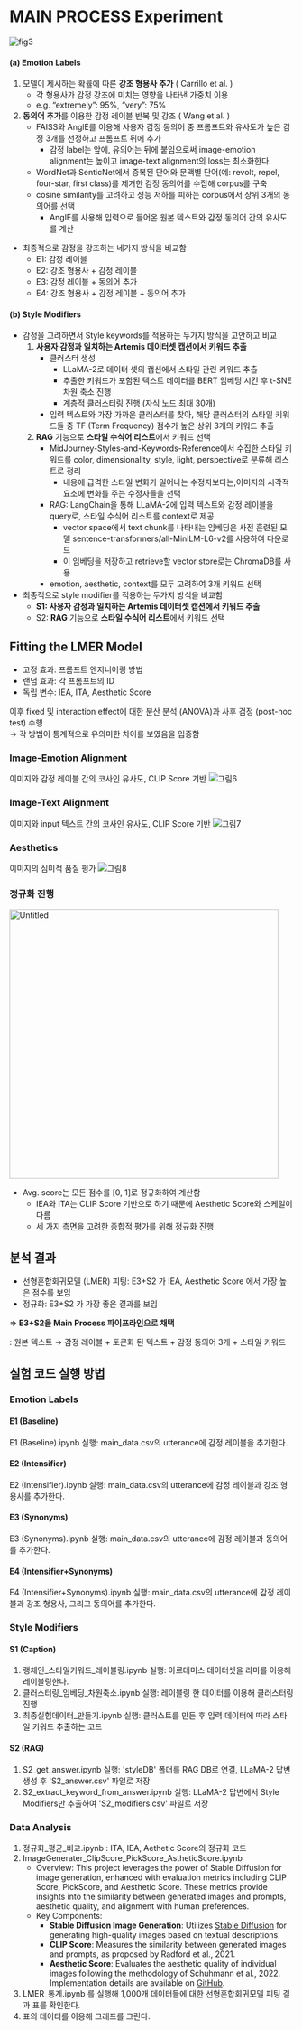 # MAIN PROCESS Experiment
![fig3](https://github.com/AnT-Prompirit/Experiment/assets/77625287/20a25a71-d19a-469e-aef3-6563cb384ba9)

#### (a) Emotion Labels
1. 모델이 제시하는 확률에 따른 **강조 형용사 추가** ( Carrillo et al. )
    - 각 형용사가 감정 강조에 미치는 영향을 나타낸 가중치 이용
    - e.g. “extremely”: 95%, “very”: 75%
2. **동의어 추가**를 이용한 감정 레이블 반복 및 강조 ( Wang et al. )
    - FAISS와 AnglE를 이용해 사용자 감정 동의어 중 프롬프트와 유사도가 높은 감정 3개를 선정하고 프롬프트 뒤에 추가
        - 감정 label는 앞에, 유의어는 뒤에 붙임으로써 image-emotion alignment는 높이고 image-text alignment의 loss는 최소화한다.
    - WordNet과 SenticNet에서 중복된 단어와 문맥별 단어(예: revolt, repel, four-star, first class)를 제거한 감정 동의어를 수집해 corpus를 구축
    - cosine similarity를 고려하고 성능 저하를 피하는 corpus에서 상위 3개의 동의어를 선택
        - AnglE를 사용해 입력으로 들어온 원본 텍스트와 감정 동의어 간의 유사도를 계산
- 최종적으로 감정을 강조하는 네가지 방식을 비교함
    - E1: 감정 레이블
    - E2: 강조 형용사 + 감정 레이블
    - E3: 감정 레이블 + 동의어 추가
    - E4: 강조 형용사 + 감정 레이블 + 동의어 추가

#### (b) Style Modifiers

- 감정을 고려하면서 Style keywords를 적용하는 두가지 방식을 고안하고 비교
    1. **사용자 감정과 일치하는 Artemis 데이터셋 캡션에서 키워드 추출**
        - 클러스터 생성
            - LLaMA-2로 데이터 셋의 캡션에서 스타일 관련 키워드 추출
            - 추출한 키워드가 포함된 텍스트 데이터를 BERT 임베딩 시킨 후 t-SNE 차원 축소 진행
            - 계층적 클러스터링 진행 (자식 노드 최대 30개)
        - 입력 텍스트와 가장 가까운 클러스터를 찾아, 해당 클러스터의 스타일 키워드들 중 TF (Term Frequency) 점수가 높은 상위 3개의 키워드 추출
    2. **RAG** 기능으로 **스타일 수식어 리스트**에서 키워드 선택
        - MidJourney-Styles-and-Keywords-Reference에서 수집한 스타일 키워드를 color, dimensionality, style, light, perspective로 분류해 리스트로 정리
            - 내용에 급격한 스타일 변화가 일어나는 수정자보다는,이미지의 시각적 요소에 변화를 주는 수정자들을 선택
        - RAG: LangChain을 통해 LLaMA-2에 입력 텍스트와 감정 레이블을 query로, 스타일 수식어 리스트를 context로 제공
            - vector space에서 text chunk를 나타내는 임베딩은 사전 훈련된 모델 sentence-transformers/all-MiniLM-L6-v2를 사용하여 다운로드
            - 이 임베딩을 저장하고 retrieve할 vector store로는 ChromaDB를 사용
        - emotion, aesthetic, context를 모두 고려하여 3개 키워드 선택
- 최종적으로 style modifier를 적용하는 두가지 방식을 비교함
    - **S1: 사용자 감정과 일치하는 Artemis 데이터셋 캡션에서 키워드 추출**
    - S2: **RAG** 기능으로 **스타일 수식어 리스트**에서 키워드 선택

## Fitting the LMER Model
  - 고정 효과: 프롬프트 엔지니어링 방법
  - 랜덤 효과: 각 프롬프트의 ID
  - 독립 변수: IEA, ITA, Aesthetic Score

이후 fixed 및 interaction effect에 대한 분산 분석 (ANOVA)과 사후 검정 (post-hoc test) 수행  
    → 각 방법이 통계적으로 유의미한 차이를 보였음을 입증함
  
### Image-Emotion Alignment 
이미지와 감정 레이블 간의 코사인 유사도, CLIP Score 기반
![그림6](https://github.com/AnT-Prompirit/Experiment/assets/77625287/8be4616f-7790-4b41-ad68-7b3c135c3195)

### Image-Text Alignment 
이미지와 input 텍스트 간의 코사인 유사도, CLIP Score 기반
![그림7](https://github.com/AnT-Prompirit/Experiment/assets/77625287/8636c6ba-c9d2-4ec9-9021-bfd2f0d17084)

### Aesthetics
이미지의 심미적 품질 평가
![그림8](https://github.com/AnT-Prompirit/Experiment/assets/77625287/904c616d-0cf1-48b7-9d22-3b40b2b69d51)

### 정규화 진행
<img width="477" alt="Untitled" src="https://github.com/AnT-Prompirit/Experiment/assets/77625287/3c89e34a-5074-47ea-a71b-3b5461667ff0">

- Avg. score는 모든 점수를 [0, 1]로 정규화하여 계산함
    - IEA와 ITA는 CLIP Score 기반으로 하기 때문에 Aesthetic Score와 스케일이 다름
    - 세 가지 측면을 고려한 종합적 평가를 위해 정규화 진행

## 분석 결과

- 선형혼합회귀모델 (LMER) 피팅: E3+S2 가 IEA, Aesthetic Score 에서 가장 높은 점수를 보임
- 정규화: E3+﻿S2 가 가장 좋은 결과를 보임

**⇒ E3+﻿S2을 Main Process 파이프라인으로 채택**

: 원본 텍스트 → 감정 레이블 + 토큰화 된 텍스트 + 감정 동의어 3개 + 스타일 키워드

## 실험 코드 실행 방법
### Emotion Labels
#### E1 (Baseline)
E1 (Baseline).ipynb 실행: main_data.csv의 utterance에 감정 레이블을 추가한다.
#### E2 (Intensifier)
E2 (Intensifier).ipynb 실행: main_data.csv의 utterance에 감정 레이블과 강조 형용사를 추가한다.
#### E3 (Synonyms)
E3 (Synonyms).ipynb 실행: main_data.csv의 utterance에 감정 레이블과 동의어를 추가한다.
#### E4 (Intensifier+Synonyms)
E4 (Intensifier+Synonyms).ipynb 실행: main_data.csv의 utterance에 감정 레이블과 강조 형용사, 그리고 동의어를 추가한다.

### Style Modifiers
#### S1 (Caption)
1. 랭체인_스타일키워드_레이블링.ipynb 실행: 아르테미스 데이터셋을 라마를 이용해 레이블링한다.
2. 클러스터링_임베딩_차원축소.ipynb 실행: 레이블링 한 데이터를 이용해 클러스터링 진행
3. 최종실험데이터_만들기.ipynb 실행: 클러스트를 만든 후 입력 데이터에 따라 스타일 키워드 추출하는 코드
#### S2 (RAG)
1. S2_get_answer.ipynb 실행: 'styleDB' 폴더를 RAG DB로 연결, LLaMA-2 답변 생성 후 'S2_answer.csv' 파일로 저장
2. S2_extract_keyword_from_answer.ipynb 실행: LLaMA-2 답변에서 Style Modifiers만 추출하여 'S2_modifiers.csv' 파일로 저장
### Data Analysis
1. 정규화_평균_비교.ipynb : ITA, IEA, Aethetic Score의 정규화 코드
2. ImageGenerater_ClipScore_PickScore_AstheticScore.ipynb
   - Overview:  This project leverages the power of Stable Diffusion for image generation, enhanced with evaluation metrics including CLIP Score, PickScore, and Aesthetic Score. These metrics provide insights into the similarity between generated images and prompts, aesthetic quality, and alignment with human preferences.
   - Key Components:
       - **Stable Diffusion Image Generation**: Utilizes [Stable Diffusion](https://huggingface.co/stabilityai/stable-diffusion-2-1) for generating high-quality images based on textual descriptions.
       - **CLIP Score**: Measures the similarity between generated images and prompts, as proposed by Radford et al., 2021.
       - **Aesthetic Score**: Evaluates the aesthetic quality of individual images following the methodology of Schuhmann et al., 2022. Implementation details are available on [GitHub](https://github.com/LAION-AI/aesthetic-predictor).
3. LMER_통계.ipynb 를 실행해 1,000개 데이터들에 대한 선형혼합회귀모델 피팅 결과 표를 확인한다.
4. 표의 데이터를 이용해 그래프를 그린다.
